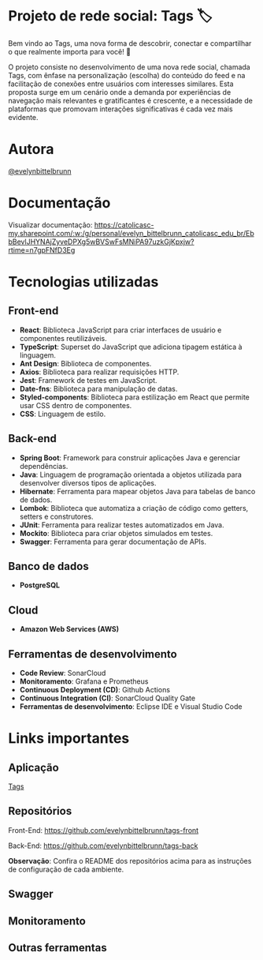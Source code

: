 # Projeto de rede social: Tags 🏷️

Bem vindo ao Tags, uma nova forma de descobrir, conectar e compartilhar o que realmente importa para você! 🌟

O projeto consiste no desenvolvimento de uma nova rede social, chamada Tags, com ênfase na personalização (escolha) do conteúdo do feed e na facilitação de conexões entre usuários com interesses similares. Esta proposta surge em um cenário onde a demanda por experiências de navegação mais relevantes e gratificantes é crescente, e a necessidade de plataformas que promovam interações significativas é cada vez mais evidente. 

# Autora

[@evelynbittelbrunn](https://github.com/evelynbittelbrunn/)

# Documentação

Visualizar documentação: https://catolicasc-my.sharepoint.com/:w:/g/personal/evelyn_bittelbrunn_catolicasc_edu_br/EbbBevlJHYNAjZyveDPXg5wBVSwFsMNiPA97uzkGjKpxjw?rtime=n7gpFNfD3Eg

# Tecnologias utilizadas

## Front-end

- **React**: Biblioteca JavaScript para criar interfaces de usuário e componentes reutilizáveis.
- **TypeScript**: Superset do JavaScript que adiciona tipagem estática à linguagem.
- **Ant Design**: Biblioteca de componentes.
- **Axios**: Biblioteca para realizar requisições HTTP.
- **Jest**: Framework de testes em JavaScript.
- **Date-fns**: Biblioteca para manipulação de datas.
- **Styled-components**: Biblioteca para estilização em React que permite usar CSS dentro de componentes.
- **CSS**: Linguagem de estilo.

## Back-end

- **Spring Boot**: Framework para construir aplicações Java e gerenciar dependências.
- **Java**: Linguagem de programação orientada a objetos utilizada para desenvolver diversos tipos de aplicações.
- **Hibernate**: Ferramenta para mapear objetos Java para tabelas de banco de dados.
- **Lombok**: Biblioteca que automatiza a criação de código como getters, setters e construtores.
- **JUnit**: Ferramenta para realizar testes automatizados em Java.
- **Mockito**: Biblioteca para criar objetos simulados em testes.
- **Swagger**: Ferramenta para gerar documentação de APIs.

## Banco de dados

- **PostgreSQL**

## Cloud

- **Amazon Web Services (AWS)**

## Ferramentas de desenvolvimento

- **Code Review**: SonarCloud
- **Monitoramento**: Grafana e Prometheus
- **Continuous Deployment (CD)**: Github Actions
- **Continuous Integration (CI)**: SonarCloud Quality Gate
- **Ferramentas de desenvolvimento**: Eclipse IDE e Visual Studio Code

# Links importantes

## Aplicação

[Tags](https://tagsocial.site/login)

## Repositórios

Front-End: https://github.com/evelynbittelbrunn/tags-front

Back-End: https://github.com/evelynbittelbrunn/tags-back

**Observação**: Confira o README dos repositórios acima para as instruções de configuração de cada ambiente.

## Swagger

## Monitoramento

## Outras ferramentas
